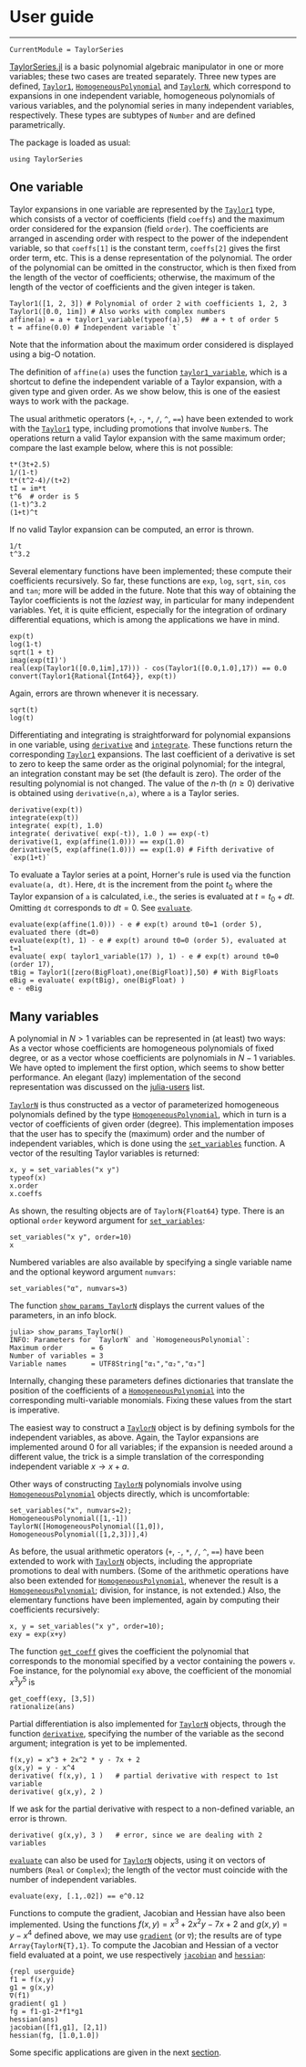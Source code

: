# User guide

---

```@meta
CurrentModule = TaylorSeries
```

[TaylorSeries.jl](https://github.com/JuliaDiff/TaylorSeries.jl)
is a basic polynomial algebraic manipulator in one or more
variables; these two cases are treated separately.  Three new types are defined,
[`Taylor1`](@ref), [`HomogeneousPolynomial`](@ref) and [`TaylorN`](@ref),
which correspond to
expansions in one independent variable, homogeneous polynomials of various variables,
and the polynomial
series in many independent variables, respectively. These types are subtypes
of `Number` and are defined parametrically.

The package is loaded as usual:

```@repl userguide
using TaylorSeries
```

## One variable

Taylor expansions in one variable are represented by the [`Taylor1`](@ref) type, which
consists of a vector of coefficients (field `coeffs`) and the maximum
order considered for the expansion (field `order`). The
coefficients are arranged in ascending order with respect to the power of the
independent variable, so that
`coeffs[1]` is the constant term, `coeffs[2]` gives the first order term,
etc. This is a dense representation of the polynomial.
The order of the polynomial can be
omitted in the constructor, which is then fixed from the length of the
vector of coefficients; otherwise, the maximum
of the length of the vector of coefficients and the given integer is taken.

```@repl userguide
Taylor1([1, 2, 3]) # Polynomial of order 2 with coefficients 1, 2, 3
Taylor1([0.0, 1im]) # Also works with complex numbers
affine(a) = a + taylor1_variable(typeof(a),5)  ## a + t of order 5
t = affine(0.0) # Independent variable `t`
```

Note that the information about the maximum order considered is displayed
using a big-O notation.

The definition of `affine(a)` uses the function [`taylor1_variable`](@ref), which is a
shortcut to define the independent variable of a Taylor expansion,
with a given type and given order. As we show below, this is one of the
easiest ways to work with the package.

The usual arithmetic operators (`+`, `-`, `*`, `/`, `^`, `==`) have been
extended to work with the [`Taylor1`](@ref) type, including promotions that involve
`Number`s. The operations return a valid Taylor expansion with the same
maximum order; compare the last example below, where this is not possible:

```@repl userguide
t*(3t+2.5)
1/(1-t)
t*(t^2-4)/(t+2)
tI = im*t
t^6  # order is 5
(1-t)^3.2
(1+t)^t
```

If no valid Taylor expansion can be computed, an error is thrown.

```@repl userguide
1/t
t^3.2
```

Several elementary functions have been implemented; these compute their
coefficients recursively. So far, these functions are `exp`, `log`,
`sqrt`, `sin`, `cos` and `tan`;
more will be added in the future. Note that this way of obtaining the
Taylor coefficients is not the *laziest* way, in particular for many independent
variables. Yet, it is quite efficient, especially for the integration of
ordinary differential equations, which is among the applications we have in mind.

```@repl userguide
exp(t)
log(1-t)
sqrt(1 + t)
imag(exp(tI)')
real(exp(Taylor1([0.0,1im],17))) - cos(Taylor1([0.0,1.0],17)) == 0.0
convert(Taylor1{Rational{Int64}}, exp(t))
```

Again, errors are thrown whenever it is necessary.

```@repl userguide
sqrt(t)
log(t)
```

Differentiating and integrating is straightforward for polynomial expansions in
one variable, using [`derivative`](@ref) and [`integrate`](@ref). These
functions return the corresponding [`Taylor1`](@ref) expansions.
The last coefficient of a derivative is set to zero to keep the
same order as the original polynomial; for the integral, an
integration constant may be set (the default is zero). The
order of the resulting polynomial is not changed. The value of the
$n$-th ($n \ge 0$)
derivative is obtained using `derivative(n,a)`, where `a` is a Taylor series.

```@repl userguide
derivative(exp(t))
integrate(exp(t))
integrate( exp(t), 1.0)
integrate( derivative( exp(-t)), 1.0 ) == exp(-t)
derivative(1, exp(affine(1.0))) == exp(1.0)
derivative(5, exp(affine(1.0))) == exp(1.0) # Fifth derivative of `exp(1+t)`
```

To evaluate a Taylor series at a point, Horner's rule is used via the function
`evaluate(a, dt)`. Here, `dt` is the increment from
the point $t_0$ where the Taylor expansion of `a` is calculated, i.e., the series
is evaluated at $t = t_0 + dt$. Omitting `dt` corresponds to $dt = 0$.
See [`evaluate`](@ref).

```@repl userguide
evaluate(exp(affine(1.0))) - e # exp(t) around t0=1 (order 5), evaluated there (dt=0)
evaluate(exp(t), 1) - e # exp(t) around t0=0 (order 5), evaluated at t=1
evaluate( exp( taylor1_variable(17) ), 1) - e # exp(t) around t0=0 (order 17),
tBig = Taylor1([zero(BigFloat),one(BigFloat)],50) # With BigFloats
eBig = evaluate( exp(tBig), one(BigFloat) )
e - eBig
```

## Many variables

A polynomial in $N>1$ variables can be represented in (at least) two ways:
As a vector whose coefficients are homogeneous polynomials of fixed degree, or
as a vector whose coefficients are polynomials in $N-1$ variables. We have opted
to implement the first option, which seems to show better performance. An elegant
(lazy) implementation of the second representation was discussed on the
[julia-users](https://groups.google.com/forum/#!msg/julia-users/AkK_UdST3Ig/sNrtyRJHK0AJ) list.

[`TaylorN`](@ref) is thus constructed as a vector of parameterized homogeneous polynomials
defined by the type [`HomogeneousPolynomial`](@ref), which in turn is a vector of
coefficients of given order (degree). This implementation imposes that the user
has to specify the (maximum) order and the number of independent
variables, which is done using the [`set_variables`](@ref) function.
A vector of the resulting Taylor variables is returned:

```@repl userguide
x, y = set_variables("x y")
typeof(x)
x.order
x.coeffs
```

As shown, the resulting objects are of `TaylorN{Float64}` type.
There is an optional `order` keyword argument for [`set_variables`](@ref):

```@repl userguide
set_variables("x y", order=10)
x
```

Numbered variables are also available by specifying a single
variable name and the optional keyword argument `numvars`:

```@repl userguide
set_variables("α", numvars=3)
```

The function [`show_params_TaylorN`](@ref) displays the current values of the
parameters, in an info block.

    julia> show_params_TaylorN()
    INFO: Parameters for `TaylorN` and `HomogeneousPolynomial`:
    Maximum order       = 6
    Number of variables = 3
    Variable names      = UTF8String["α₁","α₂","α₃"]

Internally, changing these parameters defines dictionaries that
translate the position of the coefficients of a [`HomogeneousPolynomial`](@ref)
into the corresponding
multi-variable monomials. Fixing these values from the start is imperative.

The easiest way to construct a [`TaylorN`](@ref) object is by defining symbols for
the independent variables, as above. Again, the Taylor expansions are implemented
around 0 for all variables; if the expansion
is needed around a different value, the trick is a simple translation of
the corresponding
independent variable $x \to x+a$.

Other ways of constructing [`TaylorN`](@ref) polynomials involve
using [`HomogeneousPolynomial`](@ref)
objects directly, which is uncomfortable:

```@repl userguide
set_variables("x", numvars=2);
HomogeneousPolynomial([1,-1])
TaylorN([HomogeneousPolynomial([1,0]), HomogeneousPolynomial([1,2,3])],4)
```

As before, the usual arithmetic operators (`+`, `-`, `*`, `/`, `^`, `==`)
have been extended to work with [`TaylorN`](@ref) objects, including the appropriate
promotions to deal with numbers. (Some of the arithmetic operations have
also been extended for
[`HomogeneousPolynomial`](@ref), whenever the result is a
[`HomogeneousPolynomial`](@ref); division, for instance, is not extended.)
Also, the elementary functions have been
implemented, again by computing their coefficients recursively:

```@repl userguide
x, y = set_variables("x y", order=10);
exy = exp(x+y)
```

The function [`get_coeff`](@ref)
gives the coefficient the polynomial that corresponds to the monomial
specified by a vector containing the powers `v`. Foe instance, for
the polynomial `exy` above, the coefficient of the monomial $x^3 y^5$ is

```@repl userguide
get_coeff(exy, [3,5])
rationalize(ans)
```

Partial differentiation is also implemented for [`TaylorN`](@ref) objects,
through the function [`derivative`](@ref), specifying the number
of the variable as the second argument; integration is yet to be implemented.

```@repl userguide
f(x,y) = x^3 + 2x^2 * y - 7x + 2
g(x,y) = y - x^4
derivative( f(x,y), 1 )   # partial derivative with respect to 1st variable
derivative( g(x,y), 2 )
```

If we ask for the partial derivative with respect to a non-defined variable,
an error is thrown.

```@repl userguide
derivative( g(x,y), 3 )   # error, since we are dealing with 2 variables
```

[`evaluate`](@ref) can also be used for [`TaylorN`](@ref) objects, using
it on vectors of
numbers (`Real` or `Complex`); the length of the vector must coincide with the number
of independent variables.

```@repl userguide
evaluate(exy, [.1,.02]) == e^0.12
```

Functions to compute the gradient, Jacobian and
Hessian have also been implemented. Using the
functions $f(x,y) = x^3 + 2x^2 y - 7 x + 2$ and $g(x,y) = y-x^4$ defined above,
we may use [`gradient`](@ref) (or `∇`); the results are of
type `Array{TaylorN{T},1}`. To compute the Jacobian and Hessian of a vector field
evaluated at a point, we use respectively [`jacobian`](@ref) and
[`hessian`](@ref):

    {repl userguide}
    f1 = f(x,y)
    g1 = g(x,y)
    ∇(f1)
    gradient( g1 )
    fg = f1-g1-2*f1*g1
    hessian(ans)
    jacobian([f1,g1], [2,1])
    hessian(fg, [1.0,1.0])

Some specific applications are given in the next [section](Examples).
